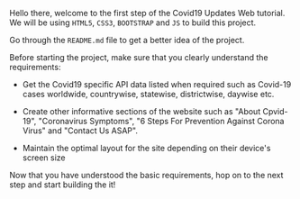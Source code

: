 Hello there, welcome to the first step of the Covid19 Updates Web tutorial. We will be using `HTML5`, `CSS3`, `BOOTSTRAP` and `JS` to build this project.

Go through the `README.md` file to get a better idea of the project.

Before starting the project, make sure that you clearly understand the requirements:

- Get the Covid19 specific API data listed when required such as Covid-19 cases worldwide, countrywise, statewise, districtwise, daywise etc.

- Create other informative sections of the website such as "About Cpvid-19", "Coronavirus Symptoms",
  "6 Steps For Prevention Against Corona Virus" and "Contact Us ASAP".

- Maintain the optimal layout for the site depending on their device's screen size

Now that you have understood the basic requirements, hop on to the next step and start building the it!

